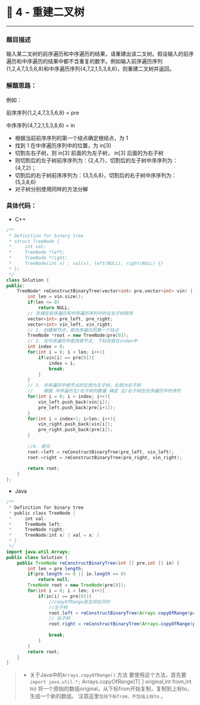 # 🏃 4 - 重建二叉树

---



### 题目描述

输入某二叉树的前序遍历和中序遍历的结果，请重建出该二叉树。假设输入的前序遍历和中序遍历的结果中都不含重复的数字。例如输入前序遍历序列{1,2,4,7,3,5,6,8}和中序遍历序列{4,7,2,1,5,3,8,6}，则重建二叉树并返回。



### 解题思路：

例如：

前序序列{1,2,4,7,3,5,6,8} = pre

中序序列{4,7,2,1,5,3,8,6} = in



- 根据当前前序序列的第一个结点确定根结点，为 1
- 找到 1 在中序遍历序列中的位置，为 in[3]
- 切割左右子树，则 in[3] 前面的为左子树， in[3] 后面的为右子树
- 则切割后的左子树前序序列为：{2,4,7}，切割后的左子树中序序列为：{4,7,2}；
- 切割后的右子树前序序列为：{3,5,6,8}，切割后的右子树中序序列为：{5,3,8,6}
- 对子树分别使用同样的方法分解



### 具体代码：

- C++

```cpp
/**
 * Definition for binary tree
 * struct TreeNode {
 *     int val;
 *     TreeNode *left;
 *     TreeNode *right;
 *     TreeNode(int x) : val(x), left(NULL), right(NULL) {}
 * };
 */
class Solution {
public:
    TreeNode* reConstructBinaryTree(vector<int> pre,vector<int> vin) {
        int len = vin.size();
        if(len <= 0)
            return NULL;
        // 存储在前序遍历和中序遍历序列中的左右子树顺序
        vector<int> pre_left, pre_right;
        vector<int> vin_left, vin_right;
        // 1. 创建根节点，即先序遍历的第一个结点
        TreeNode *root = new TreeNode(pre[0]);
        // 2. 在中序遍历中查找根节点, 下标存放在index中
        int index = 0;
        for(int i = 0; i < len; i++){
            if(vin[i] == pre[0]){
                index = i;
                break;
            }
        }
        // 3. 中序遍历中根节点的左侧为左子树，右侧为右子树
        //    根据 中序遍历左/右子树的数量 确定 左/右子树在先序遍历中的序列
        for(int i = 0; i < index; i++){
            vin_left.push_back(vin[i]);
            pre_left.push_back(pre[i+1]);
        }
        for(int i = index+1; i<len; i++){
            vin_right.push_back(vin[i]);
            pre_right.push_back(pre[i]);
        }
        
        //4. 递归
        root->left = reConstructBinaryTree(pre_left, vin_left);
        root->right = reConstructBinaryTree(pre_right, vin_right);
        
        return root;
    }
};
```



- Java

```java
/**
 * Definition for binary tree
 * public class TreeNode {
 *     int val;
 *     TreeNode left;
 *     TreeNode right;
 *     TreeNode(int x) { val = x; }
 * }
 */
import java.util.Arrays;
public class Solution {
    public TreeNode reConstructBinaryTree(int [] pre,int [] in) {
        int len = pre.length;
        if(pre.length <= 0 || in.length <= 0)
            return null;
        TreeNode root = new TreeNode(pre[0]);
        for(int i = 0; i < len; i++){
            if(in[i] == pre[0]){
                //copyOfRange是左闭右开的
                //左子树
                root.left = reConstructBinaryTree(Arrays.copyOfRange(pre,1,i+1), Arrays.copyOfRange(in,0,i));
                // 右子树
                root.right = reConstructBinaryTree(Arrays.copyOfRange(pre,i+1,len), Arrays.copyOfRange(in,i+1,len));
                
                break;
            }
        }
        return root;
    }
}
```



> - 关于Java中的`Arrays.copyOfRange()` 方法
>    要使用这个方法，首先要 `import java.util.*;`
>    Arrays.copyOfRange(T[ ] original,int from,int to)
>    将一个原始的数组original，从下标from开始复制，复制到上标to，生成一个新的数组。
>    注意这里`包括下标from，不包括上标to` 。